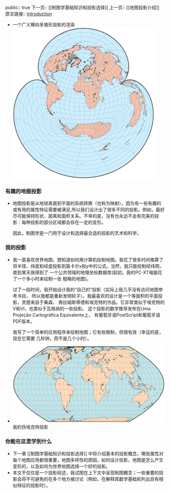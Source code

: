 public:: true
下一页:: [[制图学基础知识和投影选择]] 
上一页:: [[地图投影介绍]]
原文链接:: [Introduction](https://web.archive.org/web/20180227085810/http://www.progonos.com/furuti/MapProj/Normal/CartIntro/cartIntro.html)

- 一个广义横向多锥形投影的渲染
   ![image.png](assets/image_1623304504434_0.png)
### 有趣的地图投影
- 地图投影是从地球表面到平面的系统转换（也称为映射）。因为有一些有趣的或有用的属性特征需要被满足,所以我们设计出了很多不同的投影。例如，最好尽可能保持形状、距离和面积关系。不幸的是，没有也永远不会有完美的投影：每种投影的部分区域都会存在一定的变形。 
  
  因此，制图学是一门用于设计和选择最合适的投影的艺术和科学。
### 我的投影
- 我一直喜欢世界地图，想知道如何用计算机绘制地图。我花了很多时间推算了将半径、纬度和经度投影到笛卡尔x和y中的公式。当然，我只能绘制经纬网，直到某天我得到了 一个公共领域的地理坐标数据库(起初，我的PC-XT电脑花了一个多小时来绘制一张 粗略的地图)。
  
  过了一段时间，我开始设计我的“自己的”投影（实际上我几乎没有访问地图参考书目， 所以我都是重新发明轮子）。我最喜欢的设计是一个等面积的平面投影，灵感来自于桑森、 弗拉姆斯蒂德和埃克特的作品。它非常类似于埃克特的V和VI，也类似于瓦格纳的一些投影。 这个投影的数学推导发布在Uma Projeção Cartográfica Equivalente上， 有葡萄牙语PostScript和葡萄牙语PDF版本。
  
  我写了一个简单的应用程序来绘制地图；它有些限制，但很有效（幸运的是，现在它需要 几秒钟，而不是几个小时）。
- ![image.png](../assets/image_1623304840872_0.png) 
  我的伪埃克特投影
### 你能在这里学到什么
- 下一章 [[制图学基础知识和投影选择]] 中将介绍基本的投影概念，哪些属性对每个地图应用都很重要，地图多样性的原因，如何设计投影，地图是怎么产生变形的，以及如何为世界地图选择一个好的投影。
- 本文不仅仅是一个投影综述，我试图在上下文中呈现制图概念；一些重要的投影会将不可避免的在多个地方被讨论（例如，在解释其数学基础和列出具有相似特征的投影时）。